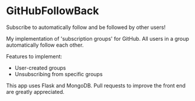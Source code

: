 # GitHubFollowBack
Subscribe to automatically follow and be followed by other users!

My implementation of 'subscription groups' for GitHub. All users in a group automatically follow each other.

Features to implement:
* User-created groups
* Unsubscribing from specific groups

This app uses Flask and MongoDB. Pull requests to improve the front end are greatly appreciated.
